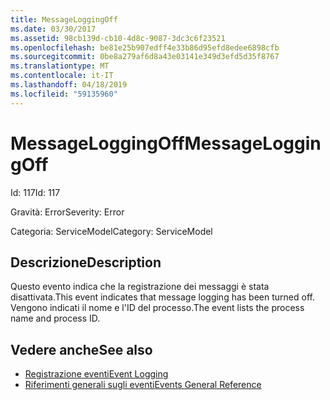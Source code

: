 ```yaml
---
title: MessageLoggingOff
ms.date: 03/30/2017
ms.assetid: 98cb139d-cb10-4d8c-9087-3dc3c6f23521
ms.openlocfilehash: be81e25b907edff4e33b86d95efd8edee6898cfb
ms.sourcegitcommit: 0be8a279af6d8a43e03141e349d3efd5d35f8767
ms.translationtype: MT
ms.contentlocale: it-IT
ms.lasthandoff: 04/18/2019
ms.locfileid: "59135960"
---
```

# <a name="messageloggingoff"></a><span data-ttu-id="94d08-102">MessageLoggingOff</span><span class="sxs-lookup"><span data-stu-id="94d08-102">MessageLoggingOff</span></span>
<span data-ttu-id="94d08-103">Id: 117</span><span class="sxs-lookup"><span data-stu-id="94d08-103">Id: 117</span></span>  
  
 <span data-ttu-id="94d08-104">Gravità: Error</span><span class="sxs-lookup"><span data-stu-id="94d08-104">Severity: Error</span></span>  
  
 <span data-ttu-id="94d08-105">Categoria: ServiceModel</span><span class="sxs-lookup"><span data-stu-id="94d08-105">Category: ServiceModel</span></span>  
  
## <a name="description"></a><span data-ttu-id="94d08-106">Descrizione</span><span class="sxs-lookup"><span data-stu-id="94d08-106">Description</span></span>  
 <span data-ttu-id="94d08-107">Questo evento indica che la registrazione dei messaggi è stata disattivata.</span><span class="sxs-lookup"><span data-stu-id="94d08-107">This event indicates that message logging has been turned off.</span></span> <span data-ttu-id="94d08-108">Vengono indicati il nome e l'ID del processo.</span><span class="sxs-lookup"><span data-stu-id="94d08-108">The event lists the process name and process ID.</span></span>  
  
## <a name="see-also"></a><span data-ttu-id="94d08-109">Vedere anche</span><span class="sxs-lookup"><span data-stu-id="94d08-109">See also</span></span>

- [<span data-ttu-id="94d08-110">Registrazione eventi</span><span class="sxs-lookup"><span data-stu-id="94d08-110">Event Logging</span></span>](../../../../../docs/framework/wcf/diagnostics/event-logging/index.md)
- [<span data-ttu-id="94d08-111">Riferimenti generali sugli eventi</span><span class="sxs-lookup"><span data-stu-id="94d08-111">Events General Reference</span></span>](../../../../../docs/framework/wcf/diagnostics/event-logging/events-general-reference.md)
